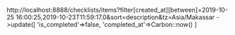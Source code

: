 http://localhost:8888/checklists/items?filter[created_at][between]=2019-10-25 16:00:25,2019-10-23T11:59:17.0&sort=description&tz=Asia/Makassar
->update([
            'is_completed'=>false,
            'completed_at'=>Carbon::now()
        ]